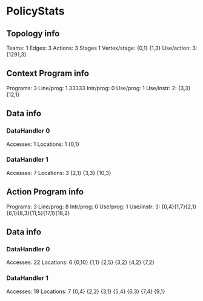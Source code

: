 # PolicyStats
## Topology info
Teams:		1
Edges:		3
Actions:	3
Stages		1
Vertex/stage:	{0,1} {1,3} 
Use/action:	3: {1291,3} 

## Context Program info
Programs:	3
Line/prog:	1.33333
Intr/prog:	0
Use/prog:	1
Use/instr:	2: {3,3}{12,1}

## Data info

### DataHandler 0
Accesses:	1
Locations:	1
{0,1} 

### DataHandler 1
Accesses:	7
Locations:	3
{2,1} {3,3} {10,3} 



## Action Program info
Programs:	3
Line/prog:	8
Intr/prog:	0
Use/prog:	1
Use/instr:	3: {0,4}{1,7}{2,1}{6,1}{8,3}{11,5}{17,1}{18,2}

## Data info

### DataHandler 0
Accesses:	22
Locations:	6
{0,10} {1,1} {2,5} {3,2} {4,2} {7,2} 

### DataHandler 1
Accesses:	19
Locations:	7
{0,4} {2,2} {3,1} {5,4} {6,3} {7,4} {9,1} 
